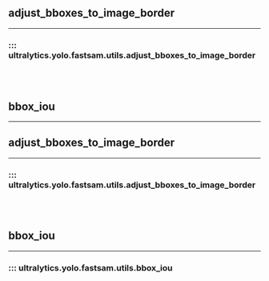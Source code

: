 ## adjust_bboxes_to_image_border
---
### ::: ultralytics.yolo.fastsam.utils.adjust_bboxes_to_image_border
<br><br>

## bbox_iou
---

## adjust_bboxes_to_image_border
---
### ::: ultralytics.yolo.fastsam.utils.adjust_bboxes_to_image_border
<br><br>

## bbox_iou
---
### ::: ultralytics.yolo.fastsam.utils.bbox_iou
<br><br>
